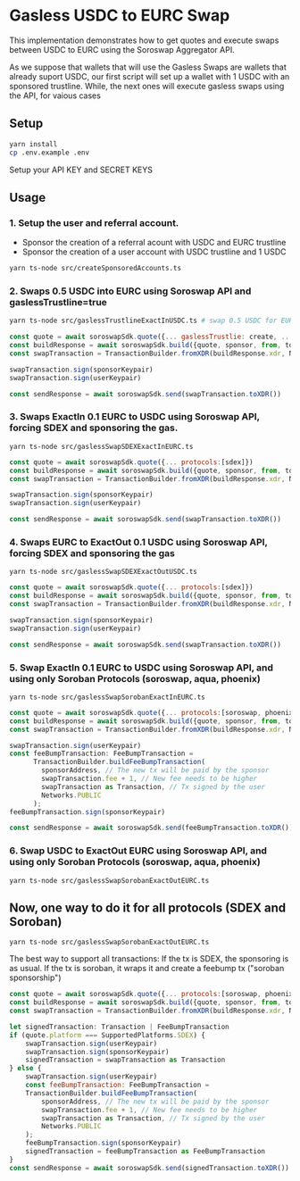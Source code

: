 # Gasless USDC to EURC Swap

This implementation demonstrates how to get quotes and execute swaps between USDC to EURC using the Soroswap Aggregator API.

As we suppose that wallets that will use the Gasless Swaps are wallets that already suport USDC, our first script will set up a wallet with 1 USDC with an sponsored trustline. While, the next ones will execute gasless swaps using the API, for vaious cases

## Setup

```bash
yarn install
cp .env.example .env
```
Setup your API KEY and SECRET KEYS

## Usage

### 1. Setup the user and referral account.
- Sponsor the creation of a referral acount with USDC and EURC trustline
- Sponsor the creation of a user account with USDC trustline and 1 USDC

```bash 
yarn ts-node src/createSponsoredAccounts.ts  
```

### 2. Swaps 0.5 USDC into EURC using Soroswap API and gaslessTrustline=true

```bash
yarn ts-node src/gaslessTrustlineExactInUSDC.ts # swap 0.5 USDC for EURC with gaslessTrustline
```

```javascript
const quote = await soroswapSdk.quote({... gaslessTrustlie: create, ...})
const buildResponse = await soroswapSdk.build({quote, sponsor, from, to, referralId})
const swapTransaction = TransactionBuilder.fromXDR(buildResponse.xdr, Networks.PUBLIC)

swapTransaction.sign(sponsorKeypair)
swapTransaction.sign(userKeypair)

const sendResponse = await soroswapSdk.send(swapTransaction.toXDR())
```

### 3. Swaps ExactIn 0.1 EURC to USDC using Soroswap API, forcing SDEX and sponsoring the gas.


```
yarn ts-node src/gaslessSwapSDEXExactInEURC.ts
```

```javascript
const quote = await soroswapSdk.quote({... protocols:[sdex]})
const buildResponse = await soroswapSdk.build({quote, sponsor, from, to, referralId})
const swapTransaction = TransactionBuilder.fromXDR(buildResponse.xdr, Networks.PUBLIC)

swapTransaction.sign(sponsorKeypair)
swapTransaction.sign(userKeypair)

const sendResponse = await soroswapSdk.send(swapTransaction.toXDR())
```
### 4. Swaps EURC to ExactOut 0.1 USDC using Soroswap API, forcing SDEX and sponsoring the gas

```
yarn ts-node src/gaslessSwapSDEXExactOutUSDC.ts
```
```javascript
const quote = await soroswapSdk.quote({... protocols:[sdex]})
const buildResponse = await soroswapSdk.build({quote, sponsor, from, to, referralId})
const swapTransaction = TransactionBuilder.fromXDR(buildResponse.xdr, Networks.PUBLIC)

swapTransaction.sign(sponsorKeypair)
swapTransaction.sign(userKeypair)

const sendResponse = await soroswapSdk.send(swapTransaction.toXDR())
```
### 5. Swap ExactIn 0.1 EURC to USDC using Soroswap API, and using only Soroban Protocols (soroswap, aqua, phoenix)

```
yarn ts-node src/gaslessSwapSorobanExactInEURC.ts
```
```javascript
const quote = await soroswapSdk.quote({... protocols:[soroswap, phoenix, aqua]})
const buildResponse = await soroswapSdk.build({quote, sponsor, from, to, referralId})
const swapTransaction = TransactionBuilder.fromXDR(buildResponse.xdr, Networks.PUBLIC)

swapTransaction.sign(userKeypair)
const feeBumpTransaction: FeeBumpTransaction =
      TransactionBuilder.buildFeeBumpTransaction(
        sponsorAddress, // The new tx will be paid by the sponsor
        swapTransaction.fee + 1, // New fee needs to be higher
        swapTransaction as Transaction, // Tx signed by the user
        Networks.PUBLIC
      );
feeBumpTransaction.sign(sponsorKeypair)

const sendResponse = await soroswapSdk.send(feeBumpTransaction.toXDR())
```
###  6. Swap USDC to ExactOut EURC using Soroswap API, and using only Soroban Protocols (soroswap, aqua, phoenix)
```
yarn ts-node src/gaslessSwapSorobanExactOutEURC.ts
```

## Now, one way to do it for all protocols (SDEX and Soroban)

```
yarn ts-node src/gaslessSwapSorobanExactOutEURC.ts
```

The best way to support all transactions:
If the tx is SDEX, the sponsoring is as usual. If the tx is soroban, it wraps it and create a feebump tx ("soroban sponsorship")
```javascript
const quote = await soroswapSdk.quote({... protocols:[soroswap, phoenix, aqua]})
const buildResponse = await soroswapSdk.build({quote, sponsor, from, to, referralId})
const swapTransaction = TransactionBuilder.fromXDR(buildResponse.xdr, Networks.PUBLIC)

let signedTransaction: Transaction | FeeBumpTransaction
if (quote.platform === SupportedPlatforms.SDEX) {
    swapTransaction.sign(userKeypair)
    swapTransaction.sign(sponsorKeypair)
    signedTransaction = swapTransaction as Transaction
} else {
    swapTransaction.sign(userKeypair)
    const feeBumpTransaction: FeeBumpTransaction =
    TransactionBuilder.buildFeeBumpTransaction(
        sponsorAddress, // The new tx will be paid by the sponsor
        swapTransaction.fee + 1, // New fee needs to be higher
        swapTransaction as Transaction, // Tx signed by the user
        Networks.PUBLIC
    );
    feeBumpTransaction.sign(sponsorKeypair)
    signedTransaction = feeBumpTransaction as FeeBumpTransaction
}
const sendResponse = await soroswapSdk.send(signedTransaction.toXDR())
```